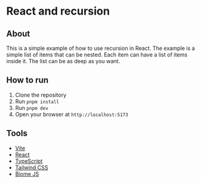 # React and recursion

## About

This is a simple example of how to use recursion in React. The example is a simple list of items that can be nested. Each item can have a list of items inside it. The list can be as deep as you want.

## How to run

1. Clone the repository
2. Run `pnpm install`
3. Run `pnpm dev`
4. Open your browser at `http://localhost:5173`

## Tools

- [Vite](https://vitejs.dev/)
- [React](https://reactjs.org/)
- [TypeScript](https://www.typescriptlang.org/)
- [Tailwind CSS](https://tailwindcss.com/)
- [Biome JS](https://biomejs.dev/)
